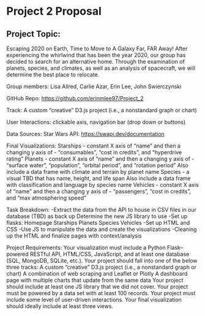 # Project 2 Proposal
## Project Topic: 
Escaping 2020 on Earth, Time to Move to A Galaxy Far, FAR Away!
	After experiencing the whirlwind that has been the year 2020, our group has decided to search for an alternative home.  Through the examination of planets, species, and climates, as well as an analysis of spacecraft, we will determine the best place to relocate.

Group members: Lisa Allred, Carlie Azar, Erin Lee, John Swierczynski

GitHub Repo: https://github.com/erinmlee97/Project_2 

Track: A custom “creative” D3.js project (i.e., a nonstandard graph or chart)

User Interactions: clickable axis, navigation bar (drop down or buttons)

Data Sources:  Star Wars API: https://swapi.dev/documentation

Final Visualizations: 
Starships - constant X axis of “name” and then a changing y axis of - “consumables”, “cost in credits”, and “hyperdrive rating”
Planets - constant X axis of “name” and then a changing y axis of - “surface water”, “population”, ”orbital period”, and “rotation period”
Also include a data frame with climate and terrain by planet name
Species - a visual TBD that has name, height, and life span
Also include a data frame with classification and language by species name
Vehicles - constant X axis of “name” and then a changing y axis of - “passengers”, “cost in credits”, and “max atmosphering speed”

Task Breakdown:
-Extract the data from the API to house in CSV files in our database (TBD) as back up
Determine the new JS library to use
-Set up flasks: 
    Homepage
    Starships
    Planets
    Species
    Vehicles
-Set up HTML and CSS
-Use JS to manipulate the data and create the visualizations
-Cleaning up the HTML and finalize pages with context/analysis

Project Requirements:
Your visualization must include a Python Flask–powered RESTful API, HTML/CSS, JavaScript, and at least one database (SQL, MongoDB, SQLite, etc.).
Your project should fall into one of the below three tracks:
A custom “creative” D3.js project (i.e., a nonstandard graph or chart)
A combination of web scraping and Leaflet or Plotly
A dashboard page with multiple charts that update from the same data
Your project should include at least one JS library that we did not cover.
Your project must be powered by a data set with at least 100 records.
Your project must include some level of user-driven interactions.
Your final visualization should ideally include at least three views.
